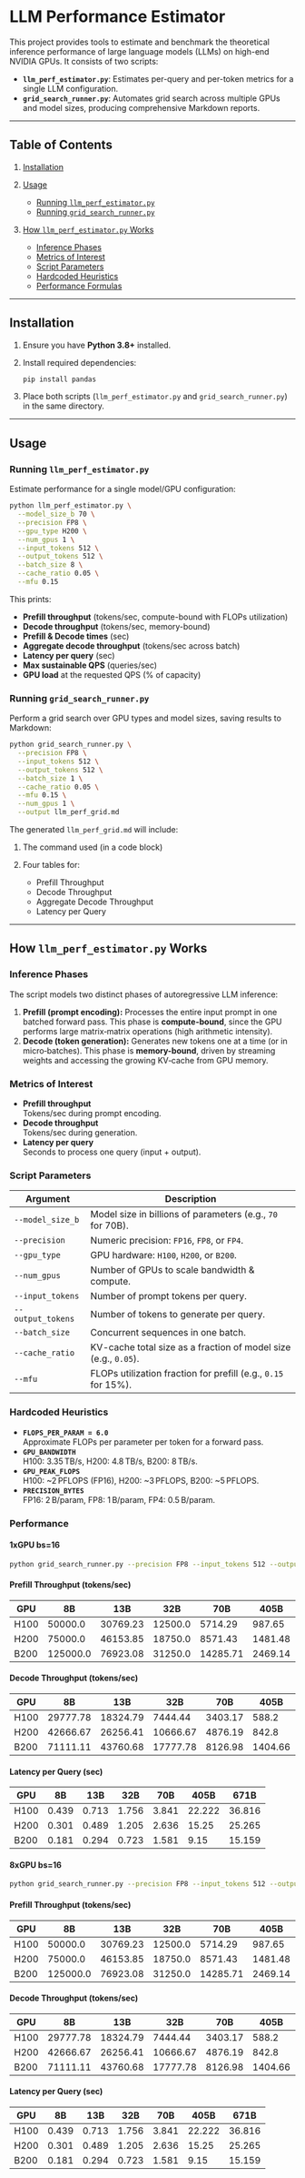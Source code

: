 # LLM Performance Estimator

This project provides tools to estimate and benchmark the theoretical inference performance of large language models (LLMs) on high-end NVIDIA GPUs. It consists of two scripts:

* **`llm_perf_estimator.py`**: Estimates per-query and per-token metrics for a single LLM configuration.
* **`grid_search_runner.py`**: Automates grid search across multiple GPUs and model sizes, producing comprehensive Markdown reports.

---

## Table of Contents

1. [Installation](#installation)
2. [Usage](#usage)

   * [Running `llm_perf_estimator.py`](#running-llm_perf_estimatorpy)
   * [Running `grid_search_runner.py`](#running-grid_search_runnerpy)
3. [How `llm_perf_estimator.py` Works](#how-llm_perf_estimatorpy-works)

   * [Inference Phases](#inference-phases)
   * [Metrics of Interest](#metrics-of-interest)
   * [Script Parameters](#script-parameters)
   * [Hardcoded Heuristics](#hardcoded-heuristics)
   * [Performance Formulas](#performance-formulas)

---

## Installation

1. Ensure you have **Python 3.8+** installed.
2. Install required dependencies:

   ```bash
   pip install pandas
   ```
3. Place both scripts (`llm_perf_estimator.py` and `grid_search_runner.py`) in the same directory.

---

## Usage

### Running `llm_perf_estimator.py`

Estimate performance for a single model/GPU configuration:

```bash
python llm_perf_estimator.py \
  --model_size_b 70 \
  --precision FP8 \
  --gpu_type H200 \
  --num_gpus 1 \
  --input_tokens 512 \
  --output_tokens 512 \
  --batch_size 8 \
  --cache_ratio 0.05 \
  --mfu 0.15
```

This prints:

* **Prefill throughput** (tokens/sec, compute-bound with FLOPs utilization)
* **Decode throughput** (tokens/sec, memory-bound)
* **Prefill & Decode times** (sec)
* **Aggregate decode throughput** (tokens/sec across batch)
* **Latency per query** (sec)
* **Max sustainable QPS** (queries/sec)
* **GPU load** at the requested QPS (% of capacity)

### Running `grid_search_runner.py`

Perform a grid search over GPU types and model sizes, saving results to Markdown:

```bash
python grid_search_runner.py \
  --precision FP8 \
  --input_tokens 512 \
  --output_tokens 512 \
  --batch_size 1 \
  --cache_ratio 0.05 \
  --mfu 0.15 \
  --num_gpus 1 \
  --output llm_perf_grid.md
```

The generated `llm_perf_grid.md` will include:

1. The command used (in a code block)
2. Four tables for:

   * Prefill Throughput
   * Decode Throughput
   * Aggregate Decode Throughput
   * Latency per Query

---

## How `llm_perf_estimator.py` Works

### Inference Phases

The script models two distinct phases of autoregressive LLM inference:

1. **Prefill (prompt encoding):**  Processes the entire input prompt in one batched forward pass. This phase is **compute-bound**, since the GPU performs large matrix‐matrix operations (high arithmetic intensity).
2. **Decode (token generation):**  Generates new tokens one at a time (or in micro‐batches). This phase is **memory-bound**, driven by streaming weights and accessing the growing KV‐cache from GPU memory.

### Metrics of Interest

* **Prefill throughput** <br> Tokens/sec during prompt encoding.
* **Decode throughput** <br> Tokens/sec during generation.
* **Latency per query** <br> Seconds to process one query (input + output).

### Script Parameters

| Argument          | Description                                                     |
| ----------------- | --------------------------------------------------------------- |
| `--model_size_b`  | Model size in billions of parameters (e.g., `70` for 70B).      |
| `--precision`     | Numeric precision: `FP16`, `FP8`, or `FP4`.                     |
| `--gpu_type`      | GPU hardware: `H100`, `H200`, or `B200`.                        |
| `--num_gpus`      | Number of GPUs to scale bandwidth & compute.                    |
| `--input_tokens`  | Number of prompt tokens per query.                              |
| `--output_tokens` | Number of tokens to generate per query.                         |
| `--batch_size`    | Concurrent sequences in one batch.                              |
| `--cache_ratio`   | KV-cache total size as a fraction of model size (e.g., `0.05`). |
| `--mfu`           | FLOPs utilization fraction for prefill (e.g., `0.15` for 15%).  |

### Hardcoded Heuristics

* **`FLOPS_PER_PARAM = 6.0`** <br> Approximate FLOPs per parameter per token for a forward pass.
* **`GPU_BANDWIDTH`** <br> H100: 3.35 TB/s, H200: 4.8 TB/s, B200: 8 TB/s.
* **`GPU_PEAK_FLOPS`** <br> H100: \~2 PFLOPS (FP16), H200: \~3 PFLOPS, B200: \~5 PFLOPS.
* **`PRECISION_BYTES`** <br> FP16: 2 B/param, FP8: 1 B/param, FP4: 0.5 B/param.

### Performance 

#### 1xGPU bs=16
```bash
python grid_search_runner.py --precision FP8 --input_tokens 512 --output_tokens 512 --batch_size 16 --cache_ratio 0.05 --mfu 0.15 --num_gpus 1 --output llm_perf_grid_bs16_1x.md
```

#### Prefill Throughput (tokens/sec)
| GPU | 8B | 13B | 32B | 70B | 405B | 671B |
| --- | --- | --- | --- | --- | --- | --- |
| H100 | 50000.0 | 30769.23 | 12500.0 | 5714.29 | 987.65 | 596.13 |
| H200 | 75000.0 | 46153.85 | 18750.0 | 8571.43 | 1481.48 | 894.19 |
| B200 | 125000.0 | 76923.08 | 31250.0 | 14285.71 | 2469.14 | 1490.31 |

#### Decode Throughput (tokens/sec)
| GPU | 8B | 13B | 32B | 70B | 405B | 671B |
| --- | --- | --- | --- | --- | --- | --- |
| H100 | 29777.78 | 18324.79 | 7444.44 | 3403.17 | 588.2 | 355.03 |
| H200 | 42666.67 | 26256.41 | 10666.67 | 4876.19 | 842.8 | 508.69 |
| B200 | 71111.11 | 43760.68 | 17777.78 | 8126.98 | 1404.66 | 847.82 |

#### Latency per Query (sec)
| GPU | 8B | 13B | 32B | 70B | 405B | 671B |
| --- | --- | --- | --- | --- | --- | --- |
| H100 | 0.439 | 0.713 | 1.756 | 3.841 | 22.222 | 36.816 |
| H200 | 0.301 | 0.489 | 1.205 | 2.636 | 15.25 | 25.265 |
| B200 | 0.181 | 0.294 | 0.723 | 1.581 | 9.15 | 15.159 |


#### 8xGPU bs=16
```bash
python grid_search_runner.py --precision FP8 --input_tokens 512 --output_tokens 512 --batch_size 16 --cache_ratio 0.05 --mfu 0.15 --num_gpus 8 --output llm_perf_grid_bs16_8x.md
```

#### Prefill Throughput (tokens/sec)
| GPU | 8B | 13B | 32B | 70B | 405B | 671B |
| --- | --- | --- | --- | --- | --- | --- |
| H100 | 50000.0 | 30769.23 | 12500.0 | 5714.29 | 987.65 | 596.13 |
| H200 | 75000.0 | 46153.85 | 18750.0 | 8571.43 | 1481.48 | 894.19 |
| B200 | 125000.0 | 76923.08 | 31250.0 | 14285.71 | 2469.14 | 1490.31 |

#### Decode Throughput (tokens/sec)
| GPU | 8B | 13B | 32B | 70B | 405B | 671B |
| --- | --- | --- | --- | --- | --- | --- |
| H100 | 29777.78 | 18324.79 | 7444.44 | 3403.17 | 588.2 | 355.03 |
| H200 | 42666.67 | 26256.41 | 10666.67 | 4876.19 | 842.8 | 508.69 |
| B200 | 71111.11 | 43760.68 | 17777.78 | 8126.98 | 1404.66 | 847.82 |

#### Latency per Query (sec)
| GPU | 8B | 13B | 32B | 70B | 405B | 671B |
| --- | --- | --- | --- | --- | --- | --- |
| H100 | 0.439 | 0.713 | 1.756 | 3.841 | 22.222 | 36.816 |
| H200 | 0.301 | 0.489 | 1.205 | 2.636 | 15.25 | 25.265 |
| B200 | 0.181 | 0.294 | 0.723 | 1.581 | 9.15 | 15.159 |

